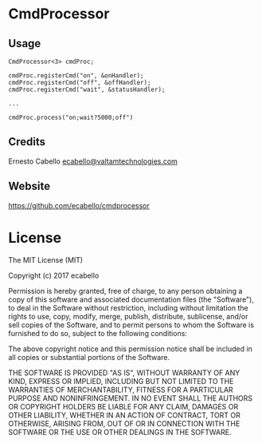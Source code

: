 # CmdProcessor

## Usage

```
CmdProcessor<3> cmdProc;

cmdProc.registerCmd("on", &onHandler);
cmdProc.registerCmd("off", &offHandler);
cmdProc.registerCmd("wait", &statusHandler);

...

cmdProc.process("on;wait?5000;off")
```

## Credits

Ernesto Cabello ecabello@valtamtechnologies.com

## Website

https://github.com/ecabello/cmdprocessor

# License

The MIT License (MIT)

Copyright (c) 2017 ecabello

Permission is hereby granted, free of charge, to any person obtaining a copy
of this software and associated documentation files (the "Software"), to deal
in the Software without restriction, including without limitation the rights
to use, copy, modify, merge, publish, distribute, sublicense, and/or sell
copies of the Software, and to permit persons to whom the Software is
furnished to do so, subject to the following conditions:

The above copyright notice and this permission notice shall be included in all
copies or substantial portions of the Software.

THE SOFTWARE IS PROVIDED "AS IS", WITHOUT WARRANTY OF ANY KIND, EXPRESS OR
IMPLIED, INCLUDING BUT NOT LIMITED TO THE WARRANTIES OF MERCHANTABILITY,
FITNESS FOR A PARTICULAR PURPOSE AND NONINFRINGEMENT. IN NO EVENT SHALL THE
AUTHORS OR COPYRIGHT HOLDERS BE LIABLE FOR ANY CLAIM, DAMAGES OR OTHER
LIABILITY, WHETHER IN AN ACTION OF CONTRACT, TORT OR OTHERWISE, ARISING FROM,
OUT OF OR IN CONNECTION WITH THE SOFTWARE OR THE USE OR OTHER DEALINGS IN THE
SOFTWARE.
